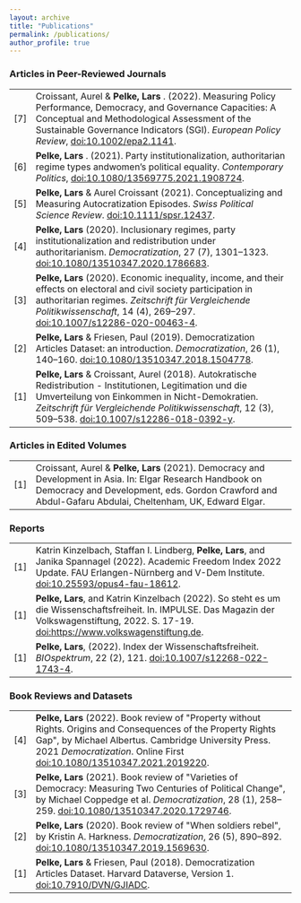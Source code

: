 ```yaml
---
layout: archive
title: "Publications"
permalink: /publications/
author_profile: true
---
```


<h3>Articles in Peer-Reviewed Journals</h3>
<table class="tg">
<tbody>
<tr>
<td width="5%">[7]</td>
<td width="95%">Croissant, Aurel & <strong>Pelke, Lars </strong>. (2022). Measuring Policy Performance, Democracy, and Governance Capacities: A Conceptual and Methodological Assessment of the Sustainable Governance Indicators (SGI). <em>European Policy Review</em>, <a href="http://dx.doi.org/10.1002/epa2.1141" target="_blank" rel="noopener noreferrer">doi:10.1002/epa2.1141</a>. </td>
</tr> 
<tr>  
<td width="5%">[6]</td>
<td width="95%"><strong>Pelke, Lars </strong>. (2021). Party institutionalization, authoritarian regime types andwomen’s political equality. <em>Contemporary Politics</em>, <a href="http://dx.doi.org/10.1080/13569775.2021.1908724" target="_blank" rel="noopener noreferrer">doi:10.1080/13569775.2021.1908724</a>.</td>
</tr>
<tr>
<td width="5%">[5]</td>
<td width="95%"><strong>Pelke, Lars </strong> & Aurel Croissant (2021). Conceptualizing and Measuring Autocratization Episodes. <em>Swiss Political Science Review</em>. <a href="http://dx.doi.org/10.1111/spsr.12437" target="_blank" rel="noopener noreferrer">doi:10.1111/spsr.12437</a>.</td>  
</tr>
<tr>
<td width="5%">[4]</td>
<td width="95%"><strong>Pelke, Lars</strong> (2020). Inclusionary regimes, party institutionalization and redistribution under authoritarianism. <em>Democratization</em>, 27 (7), 1301–1323. <a href="http://dx.doi.org/10.1080/13510347.2020.1786683" target="_blank" rel="noopener noreferrer">doi:10.1080/13510347.2020.1786683</a>.</td> 
</tr>
<tr>
<td width="5%">[3]</td>
<td width="95%"><strong>Pelke, Lars</strong> (2020). Economic inequality, income, and their effects on electoral and civil society participation in authoritarian regimes. <em>Zeitschrift für Vergleichende Politikwissenschaft</em>, 14 (4), 269–297. <a href="http://dx.doi.org/10.1007/s12286-020-00463-4" target="_blank" rel="noopener noreferrer">doi:10.1007/s12286-020-00463-4</a>.</td>
</tr>
<tr>
<td width="5%">[2]</td>
<td width="95%"><strong>Pelke, Lars </strong> & Friesen, Paul (2019). Democratization Articles Dataset: an introduction. <em>Democratization</em>, 26 (1), 140–160. 
  <a href="http://dx.doi.org/10.1080/13510347.2018.1504778" target="_blank" rel="noopener noreferrer">doi:10.1080/13510347.2018.1504778</a>.</td>
</tr>
<tr>
<td width="5%">[1]</td>
<td width="95%"><strong>Pelke, Lars</strong> & Croissant, Aurel (2018). Autokratische Redistribution - Institutionen, Legitimation und die Umverteilung von Einkommen in Nicht-Demokratien. <em>Zeitschrift für Vergleichende Politikwissenschaft</em>, 12 (3), 509–538. <a href="http://dx.doi.org/10.1007/s12286-018-0392-y" target="_blank" rel="noopener noreferrer">doi:10.1007/s12286-018-0392-y</a>.</td> 
</tr>
</tbody>
</table>

<h3>Articles in Edited Volumes</h3>
<table class="tg">
<tbody>
<tr>
<td width="5%">[1]</td>
<td width="95%">Croissant, Aurel & <strong>Pelke, Lars</strong> (2021). Democracy and Development in Asia. In: Elgar Research Handbook on Democracy and Development, eds. Gordon Crawford and Abdul-Gafaru Abdulai, Cheltenham, UK, Edward Elgar.</td>
</tr>
</tbody>
</table>

<h3>Reports</h3>
<table class="tg">
<tbody>
<tr>
<td width="5%">[1]</td>
<td width="95%"> Katrin Kinzelbach, Staffan I. Lindberg, <strong>Pelke, Lars</strong>, and Janika Spannagel (2022). Academic Freedom Index 2022 Update. FAU Erlangen-Nürnberg and V-Dem Institute. <a href="http://dx.doi.org/10.25593/opus4-fau-18612" target="_blank" rel="noopener noreferrer">doi:10.25593/opus4-fau-18612</a>.</td>
</tr>
<tr>
<td width="5%">[1]</td>
<td width="95%"> <strong>Pelke, Lars</strong>, and Katrin Kinzelbach (2022). So steht es um die Wissenschaftsfreiheit. In. IMPULSE. Das Magazin der Volkswagenstiftung, 2022. S. 17-19. <a href="https://www.volkswagenstiftung.de/sites/default/files/downloads/RZ_VWS_Impulse-2022-Web_20220601-komprimiert.pdf" target="_blank" rel="noopener noreferrer">doi:https://www.volkswagenstiftung.de</a>.</td>
</tr>
<tr>
<td width="5%">[1]</td>
<td width="95%"> <strong>Pelke, Lars</strong>, (2022). Index der Wissenschaftsfreiheit.  <em>BIOspektrum</em>, 22 (2), 121. <a href="http://dx.doi.org/10.1007/s12268-022-1743-4" target="_blank" rel="noopener noreferrer">doi:10.1007/s12268-022-1743-4</a>.</td>
</tr>
</tbody>
</table>

<h3>Book Reviews and Datasets</h3>
<table class="tg">
<tbody>
<tr>
<td width="5%">[4]</td>
<td width="95%"><strong>Pelke, Lars</strong> (2022). Book review of "Property without Rights. Origins and Consequences of the Property Rights Gap", by Michael Albertus. Cambridge University Press. 2021 <em>Democratization</em>. Online First <a href="http://dx.doi.org/10.1080/13510347.2021.2019220" target="_blank" rel="noopener noreferrer">doi:10.1080/13510347.2021.2019220</a>.</td> 
</tr>
<tr>
<td width="5%">[3]</td>
<td width="95%"><strong>Pelke, Lars</strong> (2021). Book review of "Varieties of Democracy: Measuring Two Centuries of Political Change", by Michael Coppedge et al. <em>Democratization</em>, 28 (1), 258–259. <a href="http://dx.doi.org/10.1080/13510347.2020.1729746" target="_blank" rel="noopener noreferrer">doi:10.1080/13510347.2020.1729746</a>.</td> 
</tr>
<tr>
<td width="5%">[2]</td>
<td width="95%"><strong>Pelke, Lars</strong> (2020). Book review of "When soldiers rebel", by Kristin A. Harkness.
  <em>Democratization</em>, 26 (5), 890–892. <a href="http://dx.doi.org/10.1080/13510347.2019.1569630 " target="_blank" rel="noopener noreferrer">doi:10.1080/13510347.2019.1569630</a>.</td> 
</tr>
<tr>
<td width="5%">[1]</td>
<td width="95%"><strong>Pelke, Lars</strong> & Friesen, Paul (2018). Democratization Articles Dataset. Harvard Dataverse, Version 1. <a href="http://dx.doi.org/10.7910/DVN/GJIADC" target="_blank" rel="noopener noreferrer">doi:10.7910/DVN/GJIADC</a>.</td>  
</tr>
</tbody>
</table>
